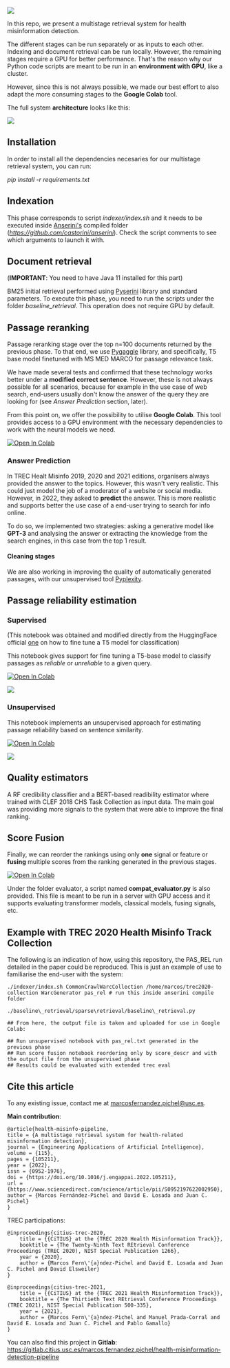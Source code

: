 
![](imgs/logo.png)

In this repo, we present a multistage retrieval system for health misinformation detection. 

The different stages can be run separately or as inputs to each other. Indexing and document retrieval can be run locally. However, the remaining stages require a GPU for better performance. That's the reason why our Python code scripts are meant to be run in an **environment with GPU**, like a cluster.

However, since this is not always possible, we made our best effort to also adapt the more consuming stages to the **Google Colab** tool.

The full system **architecture** looks like this: 

![](imgs/multistage_retrieval_v2.png)

## Installation 

In order to install all the dependencies necesaries for our multistage retrieval system, you can run: 

*pip install -r requirements.txt*

## Indexation

This phase corresponds to script *indexer/index.sh* and it needs to be executed inside [Anserini's](https://github.com/castorini/anserini) compiled folder (*https://github.com/castorini/anserini*). Check the script comments to see which arguments to launch it with.

## Document retrieval

(**IMPORTANT**: You need to have Java 11 installed for this part)

BM25 initial retrieval performed using [Pyserini](https://github.com/castorini/pyserini) library and standard parameters. To execute this phase, you need to run the scripts under the folder *baseline_retrieval*. This operation does not require GPU by default.

## Passage reranking

Passage reranking stage over the top n=100 documents returned by the previous phase. To that end, we use [Pygaggle](https://github.com/castorini/pygaggle) library, and specifically, T5 base model finetuned with MS MED MARCO for passage relevance task. 

We have made several tests and confirmed that these technology works better under a **modified correct sentence**. However, these is not always possible for all scenarios, because for example in the use case of web search, end-users usually don't know the answer of the query they are looking for (see *Answer Prediction* section, later).

From this point on, we offer the possibility to utilise **Google Colab**. This tool provides access to a GPU environment with the necessary dependencies to work with the neural models we need.

<a href="https://colab.research.google.com/drive/1Ppnd7TMBj8l1mro4XI78nC_PJnBxrV4u"><img alt="Open In Colab" src="https://colab.research.google.com/assets/colab-badge.svg?style=flat-square"></a>

### Answer Prediction

In TREC Healt Misinfo 2019, 2020 and 2021 editions, organisers always provided the answer to the topics. However, this wasn't very realistic. This could just model the job of a moderator of a website or social media. However, in 2022, they asked to **predict** the answer. This is more realistic and supports better the use case of a end-user trying to search for info online.

To do so, we implemented two strategies: asking a generative model like **GPT-3** and analysing the answer or extracting the knowledge from the search engines, in this case from the top 1 result.

#### Cleaning stages

We are also working in improving the quality of automatically generated passages, with our unsupervised tool [Pyplexity](https://github.com/citiususc/pyplexity).

## Passage reliability estimation

### Supervised

(This notebook was obtained and modified directly from the HuggingFace official [one](https://colab.research.google.com/github/patil-suraj/exploring-T5/blob/master/t5_fine_tuning.ipynb) on how to fine tune a T5 model for classification) 

This notebook gives support for fine tuning a T5-base model to classify passages as *reliable* or *unreliable* to a given query.

<a href="https://colab.research.google.com/drive/1N84trSsBtbkvA7PHS1DF1aDB1w2gheEl"><img alt="Open In Colab" src="https://colab.research.google.com/assets/colab-badge.svg?style=flat-square"></a>

![](imgs/T5_training.png)

### Unsupervised

This notebook implements an unsupervised approach for estimating passage reliability based on sentence similarity.

<a href="https://colab.research.google.com/drive/1kzSH_DQQn_gbfIA3ybzynHfgMwT_WC5-"><img alt="Open In Colab" src="https://colab.research.google.com/assets/colab-badge.svg?style=flat-square"></a>

![](imgs/Unsupervised.png)


## Quality estimators

A RF credibility classifier and a BERT-based readibility estimator where trained with CLEF 2018 CHS Task Collection as input data. The main goal was providing more signals to the system that were able to improve the final ranking.

## Score Fusion

Finally, we can reorder the rankings using only **one** signal or feature or **fusing** multiple scores from the ranking generated in the previous stages.

<a href="https://colab.research.google.com/drive/1KoxHh0Q2dNeu9CtX0SL-UqCVpjTl3Z9_"><img alt="Open In Colab" src="https://colab.research.google.com/assets/colab-badge.svg?style=flat-square"></a>

Under the folder evaluator, a script named **compat_evaluator.py** is also provided. This file is meant to be run in a server with GPU access and it supports evaluating transformer models, classical models, fusing signals, etc.

## Example with TREC 2020 Health Misinfo Track Collection

The following is an indication of how, using this repository, the PAS_REL run detailed in the paper could be reproduced. This is just an example of use to familiarise the end-user with the system:

```
./indexer/index.sh CommonCrawlWarcCollection /home/marcos/trec2020-collection WarcGenerator pas_rel # run this inside anserini compile folder

./baseline\_retrieval/sparse\retrieval/baseline\_retrieval.py 

## From here, the output file is taken and uploaded for use in Google Colab:

## Run unsupervised notebook with pas_rel.txt generated in the previous phase 
## Run score fusion notebook reordering only by score_descr and with the output file from the unsupervised phase
## Results could be evaluated with extended trec eval

```

## Cite this article

To any existing issue, contact me at marcosfernandez.pichel@usc.es.

**Main contribution**:

```
@article{health-misinfo-pipeline,
title = {A multistage retrieval system for health-related misinformation detection},
journal = {Engineering Applications of Artificial Intelligence},
volume = {115},
pages = {105211},
year = {2022},
issn = {0952-1976},
doi = {https://doi.org/10.1016/j.engappai.2022.105211},
url = {https://www.sciencedirect.com/science/article/pii/S0952197622002950},
author = {Marcos Fernández-Pichel and David E. Losada and Juan C. Pichel}
}
```

TREC participations:

```
@inproceedings{citius-trec-2020,
	title = {{CiTIUS} at the {TREC 2020 Health Misinformation Track}},
	booktitle = {The Twenty-Ninth Text REtrieval Conference Proceedings (TREC 2020), NIST Special Publication 1266},
	year = {2020},
	author = {Marcos Fern\'{a}ndez-Pichel and David E. Losada and Juan C. Pichel and David Elsweiler}
}

@inproceedings{citius-trec-2021,
	title = {{CiTIUS} at the {TREC 2021 Health Misinformation Track}},
	booktitle = {The Thirtieth Text REtrieval Conference Proceedings (TREC 2021), NIST Special Publication 500-335},
	year = {2021},
	author = {Marcos Fern\'{a}ndez-Pichel and Manuel Prada-Corral and David E. Losada and Juan C. Pichel and Pablo Gamallo}
}

```

You can also find this project in **Gitlab**: https://gitlab.citius.usc.es/marcos.fernandez.pichel/health-misinformation-detection-pipeline 
